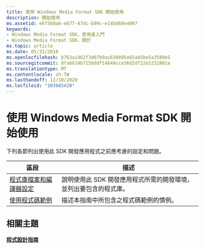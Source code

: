 ```yaml
---
title: 使用 Windows Media Format SDK 開始使用
description: 開始使用
ms.assetid: e6f560a6-e677-47dc-b99c-e14bd60e4007
keywords:
- Windows Media Format SDK，使用者入門
- Windows Media Format SDK，關於
ms.topic: article
ms.date: 05/31/2018
ms.openlocfilehash: b763a1462f3d07b9ac630895e65ab5be5a3589e5
ms.sourcegitcommit: 8fa6614b715bddf14648cce36d2df22e5232801a
ms.translationtype: MT
ms.contentlocale: zh-TW
ms.lasthandoff: 12/10/2020
ms.locfileid: "103685428"
---
```

# <a name="getting-started-with-windows-media-format-sdk"></a>使用 Windows Media Format SDK 開始使用

下列各節列出使用此 SDK 開發應用程式之前應考慮的設定和問題。



| 區段                                                                        | 描述                                                                                                              |
|--------------------------------------------------------------------------------|--------------------------------------------------------------------------------------------------------------------------|
| [程式庫檔案和編譯器設定](library-files-and-compiler-settings.md) | 說明使用此 SDK 開發應用程式所需的開發環境，並列出要包含的程式庫。 |
| [使用程式碼範例](using-the-code-examples.md)                         | 描述本指南中所包含之程式碼範例的慣例。                                                   |



 

## <a name="related-topics"></a>相關主題

<dl> <dt>

[**程式設計指南**](programming-guide.md)
</dt> </dl>

 

 




